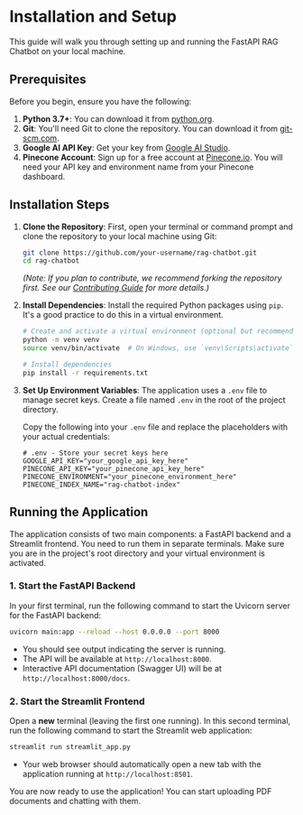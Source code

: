 # Installation and Setup

This guide will walk you through setting up and running the FastAPI RAG Chatbot on your local machine.

## Prerequisites

Before you begin, ensure you have the following:

1.  **Python 3.7+**: You can download it from [python.org](https://www.python.org/downloads/).
2.  **Git**: You'll need Git to clone the repository. You can download it from [git-scm.com](https://git-scm.com/downloads).
3.  **Google AI API Key**: Get your key from [Google AI Studio](https://makersuite.google.com/app/apikey).
4.  **Pinecone Account**: Sign up for a free account at [Pinecone.io](https://www.pinecone.io/). You will need your API key and environment name from your Pinecone dashboard.

## Installation Steps

1.  **Clone the Repository**:
    First, open your terminal or command prompt and clone the repository to your local machine using Git:
    ```bash
    git clone https://github.com/your-username/rag-chatbot.git
    cd rag-chatbot
    ```
    *(Note: If you plan to contribute, we recommend forking the repository first. See our [Contributing Guide](../CONTRIBUTING.md) for more details.)*

2.  **Install Dependencies**:
    Install the required Python packages using `pip`. It's a good practice to do this in a virtual environment.
    ```bash
    # Create and activate a virtual environment (optional but recommended)
    python -m venv venv
    source venv/bin/activate  # On Windows, use `venv\Scripts\activate`

    # Install dependencies
    pip install -r requirements.txt
    ```

3.  **Set Up Environment Variables**:
    The application uses a `.env` file to manage secret keys. Create a file named `.env` in the root of the project directory.

    Copy the following into your `.env` file and replace the placeholders with your actual credentials:
    ```env
    # .env - Store your secret keys here
    GOOGLE_API_KEY="your_google_api_key_here"
    PINECONE_API_KEY="your_pinecone_api_key_here"
    PINECONE_ENVIRONMENT="your_pinecone_environment_here"
    PINECONE_INDEX_NAME="rag-chatbot-index"
    ```

## Running the Application

The application consists of two main components: a FastAPI backend and a Streamlit frontend. You need to run them in separate terminals. Make sure you are in the project's root directory and your virtual environment is activated.

### 1. Start the FastAPI Backend

In your first terminal, run the following command to start the Uvicorn server for the FastAPI backend:
```bash
uvicorn main:app --reload --host 0.0.0.0 --port 8000
```
- You should see output indicating the server is running.
- The API will be available at `http://localhost:8000`.
- Interactive API documentation (Swagger UI) will be at `http://localhost:8000/docs`.

### 2. Start the Streamlit Frontend

Open a **new** terminal (leaving the first one running). In this second terminal, run the following command to start the Streamlit web application:
```bash
streamlit run streamlit_app.py
```
- Your web browser should automatically open a new tab with the application running at `http://localhost:8501`.

You are now ready to use the application! You can start uploading PDF documents and chatting with them.
